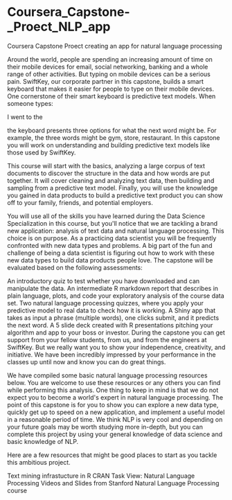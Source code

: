 # Coursera_Capstone-_Proect_NLP_app
Coursera Capstone Proect creating an app for natural language processing

Around the world, people are spending an increasing amount of time on their mobile devices for email, social networking, banking and a whole range of other activities. But typing on mobile devices can be a serious pain. SwiftKey, our corporate partner in this capstone, builds a smart keyboard that makes it easier for people to type on their mobile devices. One cornerstone of their smart keyboard is predictive text models. When someone types:

I went to the

the keyboard presents three options for what the next word might be. For example, the three words might be gym, store, restaurant. In this capstone you will work on understanding and building predictive text models like those used by SwiftKey.

This course will start with the basics, analyzing a large corpus of text documents to discover the structure in the data and how words are put together. It will cover cleaning and analyzing text data, then building and sampling from a predictive text model. Finally, you will use the knowledge you gained in data products to build a predictive text product you can show off to your family, friends, and potential employers.

You will use all of the skills you have learned during the Data Science Specialization in this course, but you'll notice that we are tackling a brand new application: analysis of text data and natural language processing. This choice is on purpose. As a practicing data scientist you will be frequently confronted with new data types and problems. A big part of the fun and challenge of being a data scientist is figuring out how to work with these new data types to build data products people love. The capstone will be evaluated based on the following assessments:

An introductory quiz to test whether you have downloaded and can manipulate the data.
An intermediate R markdown report that describes in plain language, plots, and code your exploratory analysis of the course data set.
Two natural language processing quizzes, where you apply your predictive model to real data to check how it is working.
A Shiny app that takes as input a phrase (multiple words), one clicks submit, and it predicts the next word.
A 5 slide deck created with R presentations pitching your algorithm and app to your boss or investor.
During the capstone you can get support from your fellow students, from us, and from the engineers at SwiftKey. But we really want you to show your independence, creativity, and initiative. We have been incredibly impressed by your performance in the classes up until now and know you can do great things.

We have compiled some basic natural language processing resources below. You are welcome to use these resources or any others you can find while performing this analysis. One thing to keep in mind is that we do not expect you to become a world's expert in natural language processing. The point of this capstone is for you to show you can explore a new data type, quickly get up to speed on a new application, and implement a useful model in a reasonable period of time. We think NLP is very cool and depending on your future goals may be worth studying more in-depth, but you can complete this project by using your general knowledge of data science and basic knowledge of NLP.

Here are a few resources that might be good places to start as you tackle this ambitious project.

Text mining infrastucture in R
CRAN Task View: Natural Language Processing
Videos and Slides from Stanford Natural Language Processing course
